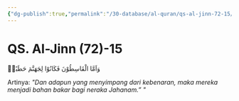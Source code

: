 ```yaml
---
{"dg-publish":true,"permalink":"/30-database/al-quran/qs-al-jinn-72-15/"}
---
```



# QS. Al-Jinn (72)-15
وَاَمَّا الْقَاسِطُوْنَ فَكَانُوْا لِجَهَنَّمَ حَطَبًاۙ

Artinya: *"Dan adapun yang menyimpang dari kebenaran, maka mereka menjadi bahan bakar bagi neraka Jahanam.” "*
